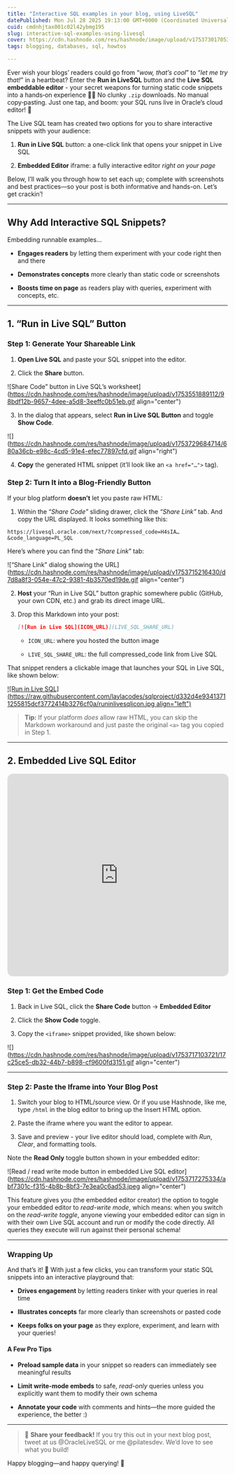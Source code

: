 ```yaml
---
title: "Interactive SQL examples in your blog, using LiveSQL"
datePublished: Mon Jul 28 2025 19:13:00 GMT+0000 (Coordinated Universal Time)
cuid: cmdnhjtax001c02l42ybmg195
slug: interactive-sql-examples-using-livesql
cover: https://cdn.hashnode.com/res/hashnode/image/upload/v1753730170534/4f4ef534-b9ef-4167-9884-5e6a95aba7c2.jpeg
tags: blogging, databases, sql, howtos

---
```


Ever wish your blogs’ readers could go from “*wow, that’s cool*” to “*let me try that!*” in a heartbeat? Enter the **Run in LiveSQL** button and the **Live SQL embeddable editor** - your secret weapons for turning static code snippets into a hands‑on experience 🤙🏽 No clunky `.zip` downloads. No manual copy‑pasting. Just one tap, and boom: your SQL runs live in Oracle’s cloud editor! 🤗

The Live SQL team has created two options for you to share interactive snippets with your audience:

1. **Run in Live SQL** button: a one-click link that opens your snippet in Live SQL
    
2. **Embedded Editor** iframe: a fully interactive editor *right on your page*
    

Below, I’ll walk you through how to set each up; complete with screenshots and best practices—so your post is both informative and hands-on. Let’s get crackin’!

---

## Why Add Interactive SQL Snippets?

Embedding runnable examples…

* **Engages readers** by letting them experiment with your code right then and there
    
* **Demonstrates concepts** more clearly than static code or screenshots
    
* **Boosts time on page** as readers play with queries, experiment with concepts, etc.
    

---

## 1\. “Run in Live SQL” Button

### Step 1: Generate Your Shareable Link

1. **Open Live SQL** and paste your SQL snippet into the editor.
    
2. Click the **Share** button.
    

![Share Code” button in Live SQL’s worksheet](https://cdn.hashnode.com/res/hashnode/image/upload/v1753551889112/98bdf12b-9657-4dee-a5d8-3eeffc0b51eb.gif align="center")

3. In the dialog that appears, select **Run in Live SQL Button** and toggle **Show Code**.
    

![](https://cdn.hashnode.com/res/hashnode/image/upload/v1753729684714/680a36cb-e98c-4cd5-91e4-efec77897cfd.gif align="right")

4. **Copy** the generated HTML snippet (it’ll look like an `<a href="…">` tag).
    

### Step 2: Turn It into a Blog-Friendly Button

If your blog platform **doesn’t** let you paste raw HTML:

1. Within the “*Share Code”* sliding drawer, click the *“Share Link”* tab. And copy the URL displayed. It looks something like this:
    

```plaintext
https://livesql.oracle.com/next/?compressed_code=H4sIA…&code_language=PL_SQL
```

Here’s where you can find the “*Share Link*” tab:

![“Share Link” dialog showing the URL](https://cdn.hashnode.com/res/hashnode/image/upload/v1753715216430/d7d8a8f3-054e-47c2-9381-4b3570ed19de.gif align="center")

2. **Host** your “Run in Live SQL” button graphic somewhere public (GitHub, your own CDN, etc.) and grab its direct image URL.
    
3. Drop this Markdown into your post:
    
    ```markdown
    [![Run in Live SQL](ICON_URL)](LIVE_SQL_SHARE_URL)
    ```
    
    * `ICON_URL`: where you hosted the button image
        
    * `LIVE_SQL_SHARE_URL`: the full compressed\_code link from Live SQL
        

That snippet renders a clickable image that launches your SQL in Live SQL, like shown below:

[![Run in Live SQL](https://raw.githubusercontent.com/laylacodes/sqlproject/d332d4e93413711255815dcf3772414b3276cf0a/runinlivesqlicon.jpg align="left")](https://livesql.oracle.com/next/?compressed_code=%E2%80%A6)

> **Tip:** If your platform *does* allow raw HTML, you can skip the Markdown workaround and just paste the original `<a>` tag you copied in Step 1.

---

## 2\. Embedded Live SQL Editor

<iframe id="live-sql-embedded" src="https://livesql.oracle.com/next/embedded/?layout=vertical&compressed_code=H4sIAAAAAAAAE03KoQrDMBAGYJ%252Bn%252BF02WMyYapkIyZUUkh7kzkSFQufquom9fW0%252F%252FfmsVCEkMvMCIcWSpUev1CeuxSvesK215kpxMdrRCGUKCuUekq%252B3439s6%252FfzuC6k9HwNZR5E7N0AU%252BWC7bfuo3GOOJz3Hq2ddQAAAA%253D%253D&code_language=PL_SQL&code_format=false" height="460px" width="100%" style="width:100%;border:1px solid #e0e0e0;border-radius:12px;overflow:hidden">Live SQL Embedded Playground</iframe>

### Step 1: Get the Embed Code

1. Back in Live SQL, click the **Share Code** button → **Embedded Editor**
    
2. Click the **Show Code** toggle.
    
3. Copy the `<iframe>` snippet provided, like shown below:
    

![](https://cdn.hashnode.com/res/hashnode/image/upload/v1753717103721/17c25ce5-db32-44b7-b898-cf9600fd3151.gif align="center")

---

### Step 2: Paste the Iframe into Your Blog Post

1. Switch your blog to HTML/source view. Or if you use Hashnode, like me, type `/html` in the blog editor to bring up the Insert HTML option.
    
2. Paste the iframe where you want the editor to appear.
    
3. Save and preview - your live editor should load, complete with *Run*, *Clear*, and formatting tools.
    

Note the **Read Only** toggle button shown in your embedded editor:

![Read / read write mode button in embedded Live SQL editor](https://cdn.hashnode.com/res/hashnode/image/upload/v1753717275334/abf7301c-f315-4b8b-8bf3-7e3ea0c6ad53.jpeg align="center")

This feature gives you (the embedded editor creator) the option to toggle your embedded editor to *read-write mode*, which means: when you switch on the *read-write toggle*, anyone viewing your embedded editor can sign in with their own Live SQL account and run or modify the code directly. All queries they execute will run against their personal schema!

---

### Wrapping Up

And that’s it! 🎉 With just a few clicks, you can transform your static SQL snippets into an interactive playground that:

* **Drives engagement** by letting readers tinker with your queries in real time
    
* **Illustrates concepts** far more clearly than screenshots or pasted code
    
* **Keeps folks on your page** as they explore, experiment, and learn with your queries!
    

#### A Few Pro Tips

* **Preload sample data** in your snippet so readers can immediately see meaningful results
    
* **Limit write-mode embeds** to safe, *read-only* queries unless you explicitly want them to modify their own schema
    
* **Annotate your code** with comments and hints—the more guided the experience, the better :)
    

---

> 🔗 **Share your feedback!** If you try this out in your next blog post, tweet at us @OracleLiveSQL or me @pilatesdev. We’d love to see what you build!

Happy blogging—and happy querying! 🚀